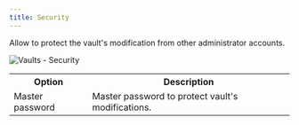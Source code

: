 ```yaml
---
title: Security
---
```

Allow to protect the vault's modification from other administrator accounts. 

![Vaults - Security](https://webdevolutions.azureedge.net/docs/en/server/ServerOp8071.png)  

<table>
	<tr>
		<th>
Option 
		</th>
		<th>
Description 
		</th>
	</tr>
	<tr>
		<td>
Master password 
		</td>
		<td>
Master password to protect vault's modifications. 
		</td>
	</tr>
</table>


